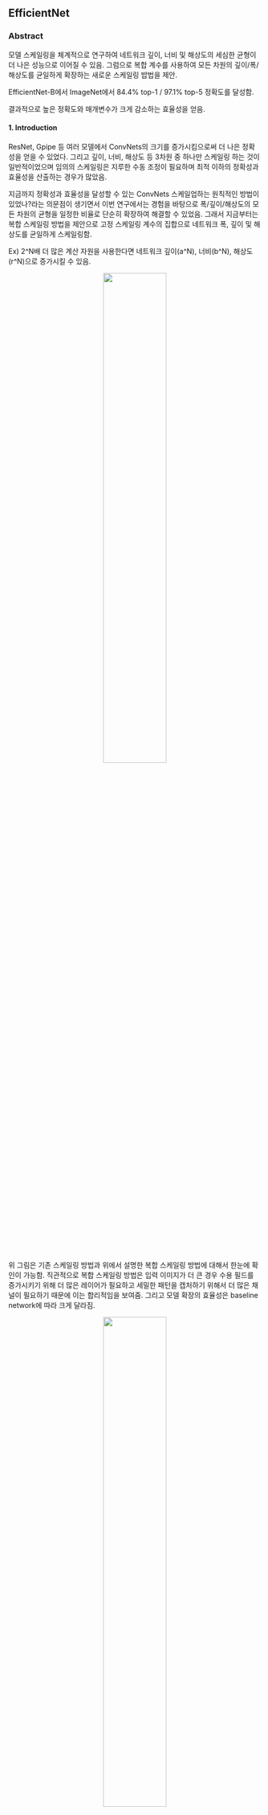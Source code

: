 ## EfficientNet

### Abstract
모델 스케일링을 체계적으로 연구하여 네트워크 깊이, 너비 및 해상도의 세심한 균형이 더 나은 성능으로 이어질 수 있음. 그럼으로 복합 계수를 사용하여 모든 차원의 깊이/폭/해상도를 균일하게 확장하는 새로운 스케일링 밥법을 제안.

EfficientNet-B에서  ImageNet에서 84.4% top-1 / 97.1% top-5 정확도를 달성함.

결과적으로 높은 정확도와 매개변수가 크게 감소하는 효율성을 얻음.

#### 1. Introduction
ResNet, Gpipe 등 여러 모델에서 ConvNets의 크기를 증가시킴으로써 더 나은 정확성을 얻을 수 있었다. 그리고 깊이, 너비, 해상도 등 3차원 중 하나만 스케일링 하는 것이 일반적이었으며 임의의 스케일링은 지루한 수동 조정이 필요하며 최적 이하의 정확성과 효율성을 산출하는 경우가 많았음.

지금까지 정확성과 효율성을 달성할 수 있는 ConvNets 스케일업하는 원칙적인 방법이 있었나?라는 의문점이 생기면서 이번 연구에서는 경험을 바탕으로 폭/깊이/해상도의 모든 차원의 균형을 일정한 비율로 단순히 확장하여 해결할 수 있었음.
그래서 지금부터는 복합 스케일링 방법을 제안으로 고정 스케일링 계수의 집합으로 네트워크 폭, 깊이 및 해상도를 균일하게 스케일링함.

Ex) 2^N배 더 많은 계산 자원을 사용한다면 네트워크 깊이(a^N), 너비(b^N), 해상도(r^N)으로 증가시킬 수 있음. 

<p align="center"><img src="https://user-images.githubusercontent.com/45933225/75366426-0eb87e00-5902-11ea-84ee-fb65ccd6b35c.png" width="50%"></p>

위 그림은 기존 스케일링 방법과 위에서 설명한 복합 스케일링 방법에 대해서 한눈에 확인이 가능함. 
직관적으로 복합 스케일링 방법은 입력 이미지가 더 큰 경우 수용 필드를 증가시키기 위해 더 많은 레이어가 필요하고 세밀한 패턴을 캡처하기 위해서 더 많은 채널이 필요하기 때문에 이는 합리적임을 보여줌. 그리고 모델 확장의 효율성은 baseline network에 따라 크게 달라짐.

<p align="center"><img src="https://user-images.githubusercontent.com/45933225/75366437-11b36e80-5902-11ea-9737-638eb491827b.png" width="50%"></p>

결과적으로 위 그래프를 확인하면 다른 모델과 비교 하였을때 적은 매개변수로 높은 정확도로 얻을 수 있음을 보여줌.

#### 2. Related work

- Convnet Accuracy
AlexNet, GoogleNet, SENet 등 ImageNet, ConvNet 좋은 결과를 달성할 수 있었음. 그리고 GPipe는 네트워크를 분할하고 각 부품을 다른 가속기로 분산시켜 전문화된 파이프라인 병렬 라이브러리로만 교육할 수 있을 정도로 다양한 전송 학습 데이터와 컴퓨터 비전 작업에서 더 나은 성능을 가져옴.
비록 많은 애플리케이션에 더 높은 정확도가 필요하지만 이미 하드웨어 메모리 한계에 도달 했고, 따라서 더 많은 정확도 향상은 더 나은 효율을 필요로 했음.

- ConvNet Efficiency
Deep ConvNets은 지나치게 매개변수를 사용함.
모델 압축은 효율을 위해 정확도를 거래함으로써 모델 크기를 재조정하는 방법을 소개하고자 함.
유비쿼터스화되면서 SqueezeNets, MobileNets, ShuffleNets 등 효율적인 모바일 사이즈의 ConvNets 설계에서 네트워크 폭, 깊이, 컨볼루션 커널 유형 및 크기를 광범위하게 조정함으로써 모바일 ConvNets보다 훨씬 더 높은 효율을 달성함.
따라서 본 논문에서는 최첨단 접근성을 능가하는 초대형 ConvNets의 모델 효율을 연구하는 것을 목표로 함.

- Model Scaling
더 나은 효율과 정확성을 달성하기 위해 네트워크 폭, 깊이, 해상도 3차원 모두에 대한 ConvNet Scaling을 체계적이고 경험적으로 연구하고자 함.

#### 3. Compound Model Scaling
스케일링 문제를 공식화하고, 다양한 접근 방법을 연구하며, 새로운 스케일링 방법을 제안함.

##### 3-1. Problem Formulation
ConvNet Layer i는 다음과 같은 함수로 정의함.

<p align="center"><img src="https://user-images.githubusercontent.com/45933225/75366446-1546f580-5902-11ea-8339-c1831b3b6257.png" width="50%"></p>

Yi = Fi(Xi)는 연산자로 출력 텐서, Xi는 입력 텐서이며, Fi를 나타내는 Li를 반복하는 경우 <Hi, Wi, Ci>는 층 i의 입력 텐서 X의 모양을 나타냄.
따라서 모델 스케일링은 기준선 네트워크에 미리 정의된 Fi를 변경하지 않고 네트워크 길이(Li), 폭(Ci), 해상도(Hi, Wi)를 확장하려고 함.

<p align="center"><img src="https://user-images.githubusercontent.com/45933225/75366452-17a94f80-5902-11ea-8762-fa09cce83647.png" width="50%"></p>

위 에서 Fi, Li, Hi, Wi, Ci는 기준석 네트워크에서 사전 정의된 파라미터를 보여줌.
설계 공간을 더욱 줄이기 위해 모든 레이어를 일정한 비율로 균일하게 스케일링해야 한다고 제한함. 따라서 최적화 문제로 공식화할 수 있는 주어진 자원 제약에 대한 모델 정확도를 극대화하는 것을 목표로 함.

##### 3-2. Scaling Dimensions
깊이(d)/너비(w)/해상도(r) 서로 의존하고 다른 자원 제약 하에서 값이 변화한다는 것에 대해서 다음과 같은 차원 중 하나로 ConvNets을 확장함.

- Depth(d)

Scaling network depth은 많은 ConvNets가 사용하는 가장 일반적인 방법으로 심층적인 ConvNet이 더 풍부하고 더 복잡한 특징을 포착할 수 있고, 새로운 작업에 대해 잘 일반화할 수 있음. 또 지금까지 매우 깊은 ConvNets에 대한 정확도 하락을 보여줌.

- Width(w)

- 아래 그림으로는 너비(w), 깊이(d), 해상도® 순으로 FLOPS에 대한 top-1 정확도를 보여줌.(FLOPS(Floating Point Operations Persecond) - 컴퓨터의 성능을 수치로 표현하는 단위, 1초동안 수행할 수 있는 부동소수점 연산의 횟수)

<p align="center"><img src="https://user-images.githubusercontent.com/45933225/75366460-1aa44000-5902-11ea-95eb-9e7e0640fb79.png" width="50%"></p>

넓은 네트워크는 보다 세분화된 특징을 포착할 수 있는 경향이 있으며, 훈련하기가 더 쉬우며 얕은 네트워크는 더 높은 수준의 특징을 포착하는데 어려움을 겪음.

- Resolution(r)

더 높은 해상도의 입력 영상을 통해 ConvNets은 더 세밀한 패턴을 포착할 수 있었으면서 기존 224 x 224 해상도를 시작으로 보다 정확한 정확성을 위해299 x 299, 331 x 33, Gpipe 480 x 480, ImageNet 600 x 600 을 통해 달성할 수 있었음. 또한 매우 높은 해상도의 경우 정확도는 감소하였음.

위의 분석을 통해 첫 번째 관찰로 이어짐.

###### - Observation 1 - 3차원을 확장하면 정확도는 향상되지만 대형 모델의 경우 정확도가 감소함.

##### 3-3. Compound Scaling

<p align="center"><img src="https://user-images.githubusercontent.com/45933225/75366467-1ed05d80-5902-11ea-8939-ddb85ca964da.png" width="50%"></p>

기존의 단일 차원 스케일링보다는 서로 다른 스케일링 치수를 조정하고 균형을 맞출 필요가 있음을 보여줌으로 다음 그래프는 깊이와 해상도에서 1.0보다 2.0에서 높은 정확도를 보여줌.

###### -  Observation 2 - 더 나은 정확성과 효율성을 추구하기 위해서는 ConvNet 확장 중에 네트워크 폭, 깊이 및 해상도의 모든 차원의 균형을 맞추는 것이 중요함.

Compound scaling method 제안

<p align="center"><img src="https://user-images.githubusercontent.com/45933225/75366472-2263e480-5902-11ea-8bc9-3d0782aa200f.png" width="50%"></p>

Reqular convolution op의 FLOPS는 d, w^2, r^2의 비례함. 즉, 네트워크 깊이를 두배로 하면 FLOPS가 두배가 되지만, 네트워크 폭이나 해상도를 2배로 하면 FLOPS가  4배가 증가함.
따라서 위의 식을 보면 총 FLOPS가 대략 (a * p ^2* r^2)자승 만큼 증가함.

#### 4. EfficientNet Architecture
좋은 기준선 네트워크를 갖는 것도 중요하며 정확도와 FLOPS를 모두 최적화하는 다중 객체 신경 구조 검색을 활용하여 기준 네트워크를 개발함. 구체적으로는 ACC(m) * [FLOPS(m)/T]^w을 최적화 목표로 사용함. 이것은 하드웨어 장치를 대상으로 하는게 아니기 때문에 지연 시간이 아닌 FLOPS을 최적화하는 것으로 함.

<p align="center"><img src="https://user-images.githubusercontent.com/45933225/75366481-25f76b80-5902-11ea-869b-7d49824a1f22.png" width="50%"></p>

위 표는 mobile inverted bottleneck MBConv이며 여기에는 queeze-and excitation optimization이 추가적으로 구성됨.
기본 EfficientNet-B0에서 시작하여 복합 스케일링 방법을 적용하여 2단계로 확장함.
첫번째 단계로 EfficientNet-B0에 대한 제약 α = 1.2, β = 1.1, γ = 1.15  하에 최선의 값을  α · β 2 · γ 2 ≈ 2 가짐.
두번째 단계로 세가지 계수를 고정하고 서로 다른 자승을 기준선 네트워크를 Scale up하여 EfficientNet-B1에서 B7까지 획득 함.

#### 5. Experiments

EfficientNets에 대한 스케일링 방법으로 여러 데이터셋과 네트워크를 비교하여 평가함. - 이 부분은 따로 논문 참고 바람.

EfficientNets가 실제 하드웨어면에서도 빠름을 Gpipe와 비교하여 보여줌.

아래 그림은 Class Activation Map(CAM)을 보여줌.

<p align="center"><img src="https://user-images.githubusercontent.com/45933225/75366492-298af280-5902-11ea-81e8-5ebe7118fdec.png" width="50%"></p>

보여주고자 하는 것은 복합 스케일링 메소드를 통해 스케일링 모델은 객체 상세도가 더 높은 관련 영역에 집중할 수 있다는 것이다.

결과적으로는 다른 ConvNets보다 훨씬 적은 매개변수와 FLOPS로 더 나은 정확도를 달성할 수 있었음.

#### 6. Discussion
복합 스케일링(d, w, r)의 중요성을 한번 더 부각하며 개체 세부 정보가 더 많은 관련 영역에 초점을 맞추는 경향이 있는 반면, 다른 모델은 개체 세부 정보가 부족하거나 이미지의 모든 개체를 캡처할 수 없음.

#### 7. Conclusion
네트워크 폭, 깊이 및 해상도의 균형을 신중하게 맞추는 것이 중요하지만 누락된 부분을 확인함으로써 더 나은 정확성과 효율성을 방해 하였음. 그래서 이 부분은 복합 스케일링 방법을 통해 보완할 수 있었다.
